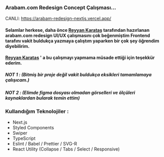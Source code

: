 ### Arabam.com Redesign Concept Çalışması...

CANLI: https://arabam-redesign-nextjs.vercel.app/

#### Selamlar herkese, daha önce [Reyyan Karataş](https://www.linkedin.com/in/reyyankaratas/) tarafından hazırlanan arabam.com redesign UI/UX çalışmasını çok beğenmiştim Frontend tarafını vakit buldukça yazmaya çalıştım yaparken bir çok şey öğrendim diyebilirim.

#### [Reyyan Karataş](https://www.linkedin.com/in/reyyankaratas/) ' a bu çalışmayı yapmama müsade ettiği için teşekkür ederim.


##### NOT 1 : (Bitmiş bir proje değil vakit buldukça eksikleri tamamlamaya çalışıcam.)
##### NOT 2 : (Elimde figma dosyası olmadan görselleri ve ölçüleri kaynaklardan bularak temin ettim)
### Kullandığım Teknolojiler :

+ Next.js
+ Styled Components
+ Swiper
+ TypeScript
+ Eslint / Babel / Prettier / SVG-R
+ React Utility (Collapse / Tabs / Select / Responsive)
